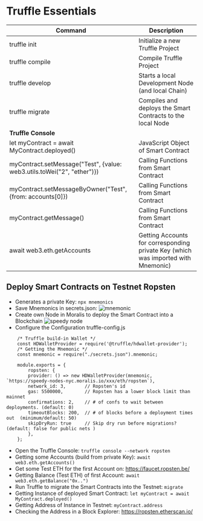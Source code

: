 # Truffle Essentials

|Command|Description|
|---|---|
|truffle init|Initialize a new Truffle Project|
|truffle compile|Compile Truffle Project|
|truffle develop|Starts a local Development Node (and local Chain)|
|truffle migrate|Compiles and deploys the Smart Contracts to the local Node|
|__Truffle Console__||
|let myContract = await MyContract.deployed()|JavaScript Object of Smart Contract|
|myContract.setMessage("Test", {value: web3.utils.toWei("2", "ether")})|Calling Functions from Smart Contract|
|myContract.setMessageByOwner("Test", {from: accounts[0]})|Calling Functions from Smart Contract|
|myContract.getMessage()|Calling Functions from Smart Contract|
|await web3.eth.getAccounts|Getting Accounts for corresponding private Key (which was imported with Mnemonic)|

## Deploy Smart Contracts on Testnet Ropsten
* Generates a private Key: ```npx mnemonics```
* Save Mnemonics in secrets.json: 
  ![mnemonic](https://user-images.githubusercontent.com/29623199/128623623-225ab82d-d5d8-4bfb-9ece-47c44d7cb1ee.JPG)
* Create own Node in Moralis to deploy the Smart Contract into a Blockchain
  ![speedy node](https://user-images.githubusercontent.com/29623199/128623741-3fe2318e-53e7-4a8b-8296-8e3cb55f544c.JPG)
* Configure the Configuration truffle-config.js
```
    /* Truffle build-in Wallet */
    const HDWalletProvider = require('@truffle/hdwallet-provider');
    /* Getting the Mnemonic */
    const mnemonic = require("./secrets.json").mnemonic;

    module.exports = {
        ropsten: {
        provider: () => new HDWalletProvider(mnemonic, `https://speedy-nodes-nyc.moralis.io/xxx/eth/ropsten`),
        network_id: 3,       // Ropsten's id
        gas: 5500000,        // Ropsten has a lower block limit than mainnet
        confirmations: 2,    // # of confs to wait between deployments. (default: 0)
        timeoutBlocks: 200,  // # of blocks before a deployment times out  (minimum/default: 50)
        skipDryRun: true     // Skip dry run before migrations? (default: false for public nets )
        },
    };    
```
* Open the Truffle Console: ```truffle console --network ropsten```
* Getting some Accounts (build from private Key): ```await web3.eth.getAccounts()```
* Get some Test ETH for the first Account on: https://faucet.ropsten.be/
* Getting Balance (Test ETH) of first Account: ```await web3.eth.getBalance("0x..")```
* Run Truffle to migrate the Smart Contracts into the Testnet: ```migrate```
* Getting Instance of deployed Smart Contract: ```let myContract = await MyContract.deployed()```
* Getting Address of Instance in Testnet: ```myContract.address```
* Checking the Address in a Block Explorer: https://ropsten.etherscan.io/
